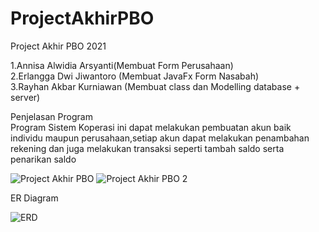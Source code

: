 
# ProjectAkhirPBO
Project Akhir PBO 2021

1.Annisa Alwidia Arsyanti(Membuat Form Perusahaan)<br />
2.Erlangga Dwi Jiwantoro (Membuat JavaFx Form Nasabah)<br />
3.Rayhan Akbar Kurniawan (Membuat class dan Modelling database + server)<br />

Penjelasan Program<br />
Program Sistem Koperasi ini dapat melakukan pembuatan akun baik individu maupun perusahaan,setiap akun dapat melakukan penambahan rekening dan juga melakukan transaksi seperti tambah saldo serta penarikan saldo<br />

![Project Akhir PBO](https://user-images.githubusercontent.com/83545747/147446895-eedc57cf-325a-4ebe-9404-dbbcfaceb150.png)
![Project Akhir PBO 2](https://user-images.githubusercontent.com/83545747/147446983-0ae4e4f8-3477-4de7-8ff8-0401cbb42df2.png)

ER Diagram

![ERD](https://user-images.githubusercontent.com/83524732/147448052-b8fca5f5-2a8a-40aa-b557-a148ce585026.jpeg)
